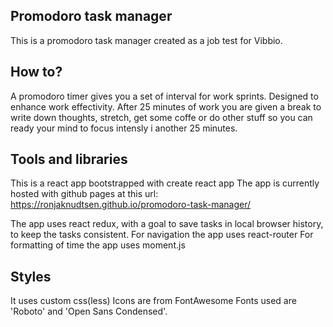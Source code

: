 

## Promodoro task manager
This is a promodoro task manager created as a job test for Vibbio.

## How to?
A promodoro timer gives you a set of interval for work sprints. Designed to enhance work effectivity. After 25 minutes of work you are given a break to write down thoughts, stretch, get some coffe or do other stuff so you can ready your mind to focus intensly i another 25 minutes. 

## Tools and libraries
This is a react app bootstrapped with create react app
The app is currently hosted with github pages at this url: https://ronjaknudtsen.github.io/promodoro-task-manager/

The app uses react redux, with a goal to save tasks in local browser history, to keep the tasks consistent. 
For navigation the app uses react-router
For formatting of time the app uses moment.js


## Styles
It uses custom css(less)
Icons are from FontAwesome
Fonts used are 'Roboto' and 'Open Sans Condensed'.
